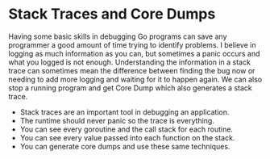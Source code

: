 # Stack Traces and Core Dumps

Having some basic skills in debugging Go programs can save any programmer a good amount of time trying to identify problems. I believe in logging as much information as you can, but sometimes a panic occurs and what you logged is not enough. Understanding the information in a stack trace can sometimes mean the difference between finding the bug now or needing to add more logging and waiting for it to happen again. We can also stop a running program and get Core Dump which also generates a stack trace.

- Stack traces are an important tool in debugging an application.
- The runtime should never panic so the trace is everything.
- You can see every goroutine and the call stack for each routine.
- You can see every value passed into each function on the stack.
- You can generate core dumps and use these same techniques.

